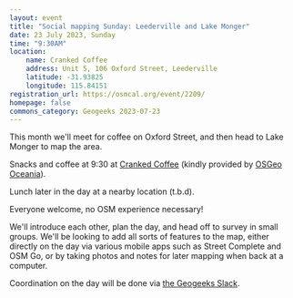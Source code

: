```yaml
---
layout: event
title: "Social mapping Sunday: Leederville and Lake Monger"
date: 23 July 2023, Sunday
time: "9:30AM"
location:
    name: Cranked Coffee
    address: Unit 5, 106 Oxford Street, Leederville
    latitude: -31.93825
    longitude: 115.84151
registration_url: https://osmcal.org/event/2209/
homepage: false
commons_category: Geogeeks 2023-07-23
---
```


This month we'll meet for coffee on Oxford Street, and then head to Lake Monger to map the area.

Snacks and coffee at 9:30 at [Cranked Coffee](https://www.cranked.net.au/) (kindly provided by [OSGeo Oceania](https://osgeo-oceania.org)).

Lunch later in the day at a nearby location (t.b.d).

Everyone welcome, no OSM experience necessary!

We'll introduce each other, plan the day, and head off to survey in small groups.
We'll be looking to add all sorts of features to the map, either directly on the day via various mobile apps such as Street Complete and OSM Go, or by taking photos and notes for later mapping when back at a computer.

Coordination on the day will be done via [the Geogeeks Slack](https://join.slack.com/t/geogeeks/shared_invite/zt-13fnotoqb-YkyMTmvwZEB_nDUis_30hw).

